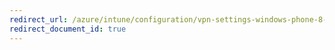 ```yaml
---
redirect_url: /azure/intune/configuration/vpn-settings-windows-phone-8-1
redirect_document_id: true
---
```

